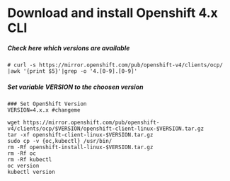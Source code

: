 # Download and install Openshift 4.x CLI

##### Check here which versions are available

```
# curl -s https://mirror.openshift.com/pub/openshift-v4/clients/ocp/ |awk '{print $5}'|grep -o '4.[0-9].[0-9]'
```

##### Set variable VERSION to the choosen version

```
### Set OpenShift Version
VERSION=4.x.x #changeme

wget https://mirror.openshift.com/pub/openshift-v4/clients/ocp/$VERSION/openshift-client-linux-$VERSION.tar.gz
tar -xf openshift-client-linux-$VERSION.tar.gz
sudo cp -v {oc,kubectl} /usr/bin/
rm -Rf openshift-install-linux-$VERSION.tar.gz
rm -Rf oc
rm -Rf kubectl
oc version
kubectl version
```
